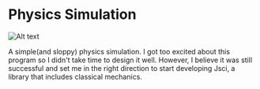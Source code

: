 # Physics Simulation
![Alt text](http://i.imgur.com/pBbNbjr.png)


A simple(and sloppy) physics simulation.  I got too excited about this program so I didn't take time to design it well.  However, I believe it was still successful and set me in the right direction to start developing Jsci, a library that includes classical mechanics.
